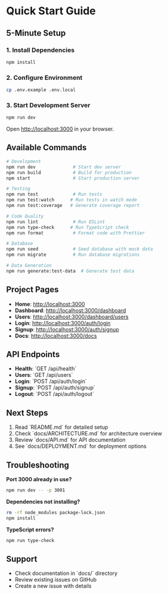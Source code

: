 # Quick Start Guide

## 5-Minute Setup

### 1. Install Dependencies
```bash
npm install
```

### 2. Configure Environment
```bash
cp .env.example .env.local
```

### 3. Start Development Server
```bash
npm run dev
```

Open [http://localhost:3000](http://localhost:3000) in your browser.

## Available Commands

```bash
# Development
npm run dev              # Start dev server
npm run build            # Build for production
npm start                # Start production server

# Testing
npm run test             # Run tests
npm run test:watch      # Run tests in watch mode
npm run test:coverage   # Generate coverage report

# Code Quality
npm run lint             # Run ESLint
npm run type-check      # Run TypeScript check
npm run format           # Format code with Prettier

# Database
npm run seed             # Seed database with mock data
npm run migrate          # Run database migrations

# Data Generation
npm run generate:test-data  # Generate test data
```

## Project Pages

- **Home**: [http://localhost:3000](http://localhost:3000)
- **Dashboard**: [http://localhost:3000/dashboard](http://localhost:3000/dashboard)
- **Users**: [http://localhost:3000/dashboard/users](http://localhost:3000/dashboard/users)
- **Login**: [http://localhost:3000/auth/login](http://localhost:3000/auth/login)
- **Signup**: [http://localhost:3000/auth/signup](http://localhost:3000/auth/signup)
- **Docs**: [http://localhost:3000/docs](http://localhost:3000/docs)

## API Endpoints

- **Health**: \`GET /api/health\`
- **Users**: \`GET /api/users\`
- **Login**: \`POST /api/auth/login\`
- **Signup**: \`POST /api/auth/signup\`
- **Logout**: \`POST /api/auth/logout\`

## Next Steps

1. Read \`README.md\` for detailed setup
2. Check \`docs/ARCHITECTURE.md\` for architecture overview
3. Review \`docs/API.md\` for API documentation
4. See \`docs/DEPLOYMENT.md\` for deployment options

## Troubleshooting

**Port 3000 already in use?**
```bash
npm run dev -- -p 3001
```

**Dependencies not installing?**
```bash
rm -rf node_modules package-lock.json
npm install
```

**TypeScript errors?**
```bash
npm run type-check
```

## Support

- Check documentation in \`docs/\` directory
- Review existing issues on GitHub
- Create a new issue with details
```
